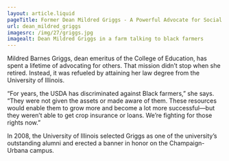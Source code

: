 ```yaml
---
layout: article.liquid
pageTitle: Former Dean Mildred Griggs - A Powerful Advocate for Social Justice
url: dean_mildred_griggs
imagesrc: /img/27/griggs.jpg
imagealt: Dean Mildred Griggs in a farm talking to black farmers
---
```

Mildred Barnes Griggs, dean emeritus of the College of Education, has spent a lifetime of advocating for others. That mission didn’t stop when she retired. Instead, it was refueled by attaining her law degree from the University of Illinois.

“For years, the USDA has discriminated against Black farmers,” she says. “They were not given the assets or made aware of them. These resources would enable them to grow more and become a lot more successful—but they weren’t able to get crop insurance or loans. We’re fighting for those rights now.”

In 2008, the University of Illinois selected Griggs as one of the university’s outstanding alumni and erected a banner in honor on the Champaign-Urbana campus.